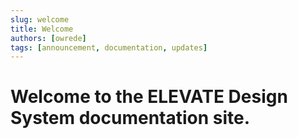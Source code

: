 ```yaml
---
slug: welcome
title: Welcome
authors: [owrede]
tags: [announcement, documentation, updates]
---
```


# Welcome to the ELEVATE Design System documentation site.

